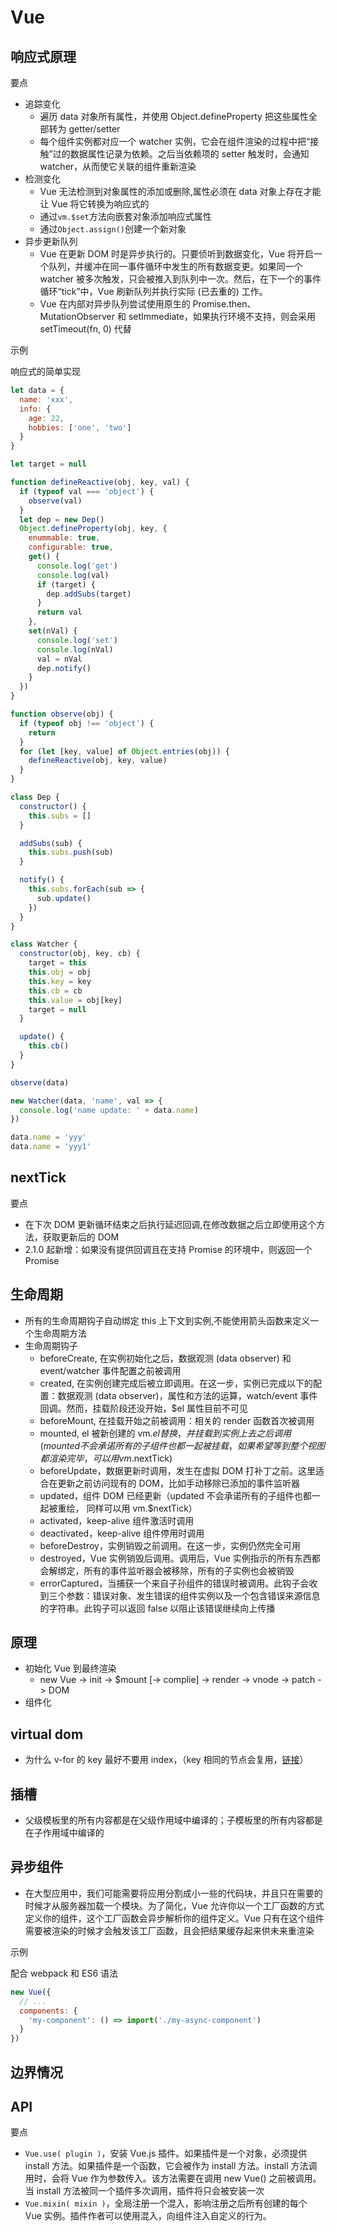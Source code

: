 # Vue

## 响应式原理

要点

- 追踪变化
  - 遍历 data 对象所有属性，并使用 Object.defineProperty 把这些属性全部转为 getter/setter
  - 每个组件实例都对应一个 watcher 实例，它会在组件渲染的过程中把“接触”过的数据属性记录为依赖。之后当依赖项的 setter 触发时，会通知 watcher，从而使它关联的组件重新渲染
- 检测变化
  - Vue 无法检测到对象属性的添加或删除,属性必须在 data 对象上存在才能让 Vue 将它转换为响应式的
  - 通过`vm.$set`方法向嵌套对象添加响应式属性
  - 通过`Object.assign()`创建一个新对象
- 异步更新队列
  - Vue 在更新 DOM 时是异步执行的。只要侦听到数据变化，Vue 将开启一个队列，并缓冲在同一事件循环中发生的所有数据变更。如果同一个 watcher 被多次触发，只会被推入到队列中一次。然后，在下一个的事件循环“tick”中，Vue 刷新队列并执行实际 (已去重的) 工作。
  - Vue 在内部对异步队列尝试使用原生的 Promise.then、MutationObserver 和 setImmediate，如果执行环境不支持，则会采用 setTimeout(fn, 0) 代替

示例

响应式的简单实现

```js
let data = {
  name: 'xxx',
  info: {
    age: 22,
    hobbies: ['one', 'two']
  }
}

let target = null

function defineReactive(obj, key, val) {
  if (typeof val === 'object') {
    observe(val)
  }
  let dep = new Dep()
  Object.defineProperty(obj, key, {
    enummable: true,
    configurable: true,
    get() {
      console.log('get')
      console.log(val)
      if (target) {
        dep.addSubs(target)
      }
      return val
    },
    set(nVal) {
      console.log('set')
      console.log(nVal)
      val = nVal
      dep.notify()
    }
  })
}

function observe(obj) {
  if (typeof obj !== 'object') {
    return
  }
  for (let [key, value] of Object.entries(obj)) {
    defineReactive(obj, key, value)
  }
}

class Dep {
  constructor() {
    this.subs = []
  }

  addSubs(sub) {
    this.subs.push(sub)
  }

  notify() {
    this.subs.forEach(sub => {
      sub.update()
    })
  }
}

class Watcher {
  constructor(obj, key, cb) {
    target = this
    this.obj = obj
    this.key = key
    this.cb = cb
    this.value = obj[key]
    target = null
  }

  update() {
    this.cb()
  }
}

observe(data)

new Watcher(data, 'name', val => {
  console.log('name update: ' + data.name)
})

data.name = 'yyy'
data.name = 'yyy1'
```

## nextTick

要点

- 在下次 DOM 更新循环结束之后执行延迟回调,在修改数据之后立即使用这个方法，获取更新后的 DOM
- 2.1.0 起新增：如果没有提供回调且在支持 Promise 的环境中，则返回一个 Promise

## 生命周期

- 所有的生命周期钩子自动绑定 this 上下文到实例,不能使用箭头函数来定义一个生命周期方法
- 生命周期钩子
  - beforeCreate, 在实例初始化之后，数据观测 (data observer) 和 event/watcher 事件配置之前被调用
  - created, 在实例创建完成后被立即调用。在这一步，实例已完成以下的配置：数据观测 (data observer)，属性和方法的运算，watch/event 事件回调。然而，挂载阶段还没开始，\$el 属性目前不可见
  - beforeMount, 在挂载开始之前被调用：相关的 render 函数首次被调用
  - mounted, el 被新创建的 vm.$el 替换，并挂载到实例上去之后调用 (mounted 不会承诺所有的子组件也都一起被挂载，如果希望等到整个视图都渲染完毕，可以用 vm.$nextTick)
  - beforeUpdate，数据更新时调用，发生在虚拟 DOM 打补丁之前。这里适合在更新之前访问现有的 DOM，比如手动移除已添加的事件监听器
  - updated，组件 DOM 已经更新（updated 不会承诺所有的子组件也都一起被重绘， 同样可以用 vm.\$nextTick）
  - activated，keep-alive 组件激活时调用
  - deactivated，keep-alive 组件停用时调用
  - beforeDestroy，实例销毁之前调用。在这一步，实例仍然完全可用
  - destroyed，Vue 实例销毁后调用。调用后，Vue 实例指示的所有东西都会解绑定，所有的事件监听器会被移除，所有的子实例也会被销毁
  - errorCaptured，当捕获一个来自子孙组件的错误时被调用。此钩子会收到三个参数：错误对象、发生错误的组件实例以及一个包含错误来源信息的字符串。此钩子可以返回 false 以阻止该错误继续向上传播

## 原理

- 初始化 Vue 到最终渲染
  - new Vue -> init -> \$mount [-> complie] -> render -> vnode -> patch -> DOM
- 组件化

## virtual dom

- 为什么 v-for 的 key 最好不要用 index，（key 相同的节点会复用，[链接](https://stackoverflow.com/questions/44531510/why-not-always-use-the-index-as-the-key-in-a-vue-js-for-loop)）

## 插槽

- 父级模板里的所有内容都是在父级作用域中编译的；子模板里的所有内容都是在子作用域中编译的

## 异步组件

- 在大型应用中，我们可能需要将应用分割成小一些的代码块，并且只在需要的时候才从服务器加载一个模块。为了简化，Vue 允许你以一个工厂函数的方式定义你的组件，这个工厂函数会异步解析你的组件定义。Vue 只有在这个组件需要被渲染的时候才会触发该工厂函数，且会把结果缓存起来供未来重渲染

示例

配合 webpack 和 ES6 语法

```js
new Vue({
  // ...
  components: {
    'my-component': () => import('./my-async-component')
  }
})
```

## 边界情况

## API

要点

- `Vue.use( plugin )`，安装 Vue.js 插件。如果插件是一个对象，必须提供 install 方法。如果插件是一个函数，它会被作为 install 方法。install 方法调用时，会将 Vue 作为参数传入。该方法需要在调用 new Vue() 之前被调用。当 install 方法被同一个插件多次调用，插件将只会被安装一次
- `Vue.mixin( mixin )`，全局注册一个混入，影响注册之后所有创建的每个 Vue 实例。插件作者可以使用混入，向组件注入自定义的行为。
